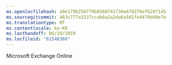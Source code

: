 ```yaml
---
ms.openlocfilehash: a9e179b258779b8560741730e679276efb207145
ms.sourcegitcommit: 483c777a1537ccab6a2a2da6a5d1fe4470dd0e7e
ms.translationtype: MT
ms.contentlocale: ko-KR
ms.lasthandoff: 06/19/2019
ms.locfileid: "61548366"
---
```

Microsoft Exchange Online